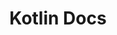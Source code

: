 ---
title: Kotlin Docs
category: 6386a02f5b7bf00510590f34
slug: tiki-sdk-android-docs
hidden: false
order: 5
type: link
link_url: https://tiki-sdk-android.docs.mytiki.com/
---